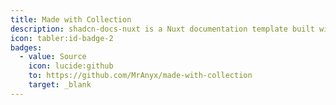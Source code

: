 ```yaml
---
title: Made with Collection
description: shadcn-docs-nuxt is a Nuxt documentation template built with Nuxt Content and shadcn-vue.
icon: tabler:id-badge-2
badges:
  - value: Source
    icon: lucide:github
    to: https://github.com/MrAnyx/made-with-collection
    target: _blank
---
```

